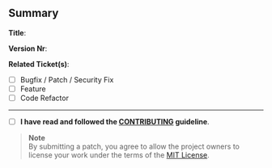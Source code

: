 <!--- 
    All bold checkboxes are required and must be filled with an `x`!
-->

Summary
--------------------------------------------------------------------------------

<!-- A clear and concise description of the pull request... -->

**Title**: <!-- your title goes here... -->

**Version Nr**: <!-- v1.0.1 -->

**Related Ticket(s)**: <!-- #1, #2... -->

<!--- 
    What types of changes does your code introduce? 
    
    Put an `x` in the box that apply and please format the label strong 
    e.g. **Bugfix**
-->

- [ ] Bugfix / Patch / Security Fix
- [ ] Feature
- [ ] Code Refactor

<!---
Compatibility
--------------------------------------------------------------------------------
 
    Please tell us if the changes has affects to the supported browsers 
    or the Tailwind CSS framework. 
-->

--------------------------------------------------------------------------------

<!--- 
    Please accept our contribution guideline.
-->

- [ ] **I have read and followed the [CONTRIBUTING](./CONTRIBUTING.md) guideline**.

> **Note**  
> By submitting a patch, you agree to allow the project owners to 
> license your work under the terms of the [MIT License](../LICENSE.md).

<!--- 
    Thank you very much!
-->

